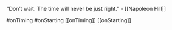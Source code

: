 "Don’t wait. The time will never be just right.” - [[Napoleon Hill]] 

#onTiming #onStarting
[[onTiming]] [[onStarting]]
